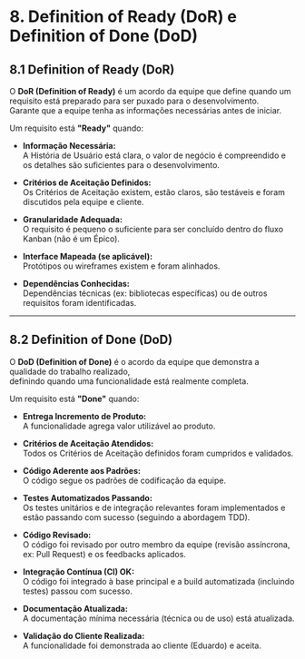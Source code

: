 # 8. Definition of Ready (DoR) e Definition of Done (DoD)

## 8.1 Definition of Ready (DoR)

O **DoR (Definition of Ready)** é um acordo da equipe que define quando um requisito está preparado para ser puxado para o desenvolvimento.  
Garante que a equipe tenha as informações necessárias antes de iniciar.

Um requisito está **"Ready"** quando:

- **Informação Necessária:**  
  A História de Usuário está clara, o valor de negócio é compreendido e os detalhes são suficientes para o desenvolvimento.

- **Critérios de Aceitação Definidos:**  
  Os Critérios de Aceitação existem, estão claros, são testáveis e foram discutidos pela equipe e cliente.

- **Granularidade Adequada:**  
  O requisito é pequeno o suficiente para ser concluído dentro do fluxo Kanban (não é um Épico).

- **Interface Mapeada (se aplicável):**  
  Protótipos ou wireframes existem e foram alinhados.

- **Dependências Conhecidas:**  
  Dependências técnicas (ex: bibliotecas específicas) ou de outros requisitos foram identificadas.

---

## 8.2 Definition of Done (DoD)

O **DoD (Definition of Done)** é o acordo da equipe que demonstra a qualidade do trabalho realizado,  
definindo quando uma funcionalidade está realmente completa.

Um requisito está **"Done"** quando:

- **Entrega Incremento de Produto:**  
  A funcionalidade agrega valor utilizável ao produto.

- **Critérios de Aceitação Atendidos:**  
  Todos os Critérios de Aceitação definidos foram cumpridos e validados.

- **Código Aderente aos Padrões:**  
  O código segue os padrões de codificação da equipe.

- **Testes Automatizados Passando:**  
  Os testes unitários e de integração relevantes foram implementados e estão passando com sucesso (seguindo a abordagem TDD).

- **Código Revisado:**  
  O código foi revisado por outro membro da equipe (revisão assíncrona, ex: Pull Request) e os feedbacks aplicados.

- **Integração Contínua (CI) OK:**  
  O código foi integrado à base principal e a build automatizada (incluindo testes) passou com sucesso.

- **Documentação Atualizada:**  
  A documentação mínima necessária (técnica ou de uso) está atualizada.

- **Validação do Cliente Realizada:**  
  A funcionalidade foi demonstrada ao cliente (Eduardo) e aceita.
